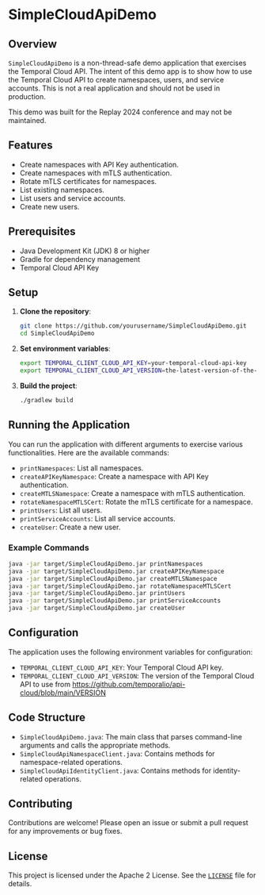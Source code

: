 # SimpleCloudApiDemo

## Overview

`SimpleCloudApiDemo` is a non-thread-safe demo application that exercises the Temporal Cloud API. The intent of this demo app is to show how to use the Temporal Cloud API to create namespaces, users, and service accounts. This is not a real application and should not be used in production.

This demo was built for the Replay 2024 conference and may not be maintained.

## Features

- Create namespaces with API Key authentication.
- Create namespaces with mTLS authentication.
- Rotate mTLS certificates for namespaces.
- List existing namespaces.
- List users and service accounts.
- Create new users.

## Prerequisites

- Java Development Kit (JDK) 8 or higher
-  Gradle for dependency management
- Temporal Cloud API Key

## Setup

1. **Clone the repository**:
    ```sh
    git clone https://github.com/yourusername/SimpleCloudApiDemo.git
    cd SimpleCloudApiDemo
    ```

2. **Set environment variables**:
    ```sh
    export TEMPORAL_CLIENT_CLOUD_API_KEY=your-temporal-cloud-api-key
    export TEMPORAL_CLIENT_CLOUD_API_VERSION=the-latest-version-of-the-cloud-ops-api // https://github.com/temporalio/api-cloud/blob/main/VERSION
    ```

3. **Build the project**:
    ```sh
    ./gradlew build
    ```

## Running the Application

You can run the application with different arguments to exercise various functionalities. Here are the available commands:

- `printNamespaces`: List all namespaces.
- `createAPIKeyNamespace`: Create a namespace with API Key authentication.
- `createMTLSNamespace`: Create a namespace with mTLS authentication.
- `rotateNamespaceMTLSCert`: Rotate the mTLS certificate for a namespace.
- `printUsers`: List all users.
- `printServiceAccounts`: List all service accounts.
- `createUser`: Create a new user.

### Example Commands

```sh
java -jar target/SimpleCloudApiDemo.jar printNamespaces
java -jar target/SimpleCloudApiDemo.jar createAPIKeyNamespace
java -jar target/SimpleCloudApiDemo.jar createMTLSNamespace
java -jar target/SimpleCloudApiDemo.jar rotateNamespaceMTLSCert
java -jar target/SimpleCloudApiDemo.jar printUsers
java -jar target/SimpleCloudApiDemo.jar printServiceAccounts
java -jar target/SimpleCloudApiDemo.jar createUser
```

## Configuration

The application uses the following environment variables for configuration:

- `TEMPORAL_CLIENT_CLOUD_API_KEY`: Your Temporal Cloud API key.
- `TEMPORAL_CLIENT_CLOUD_API_VERSION`: The version of the Temporal Cloud API to use from https://github.com/temporalio/api-cloud/blob/main/VERSION

## Code Structure

- `SimpleCloudApiDemo.java`: The main class that parses command-line arguments and calls the appropriate methods.
- `SimpleCloudApiNamespaceClient.java`: Contains methods for namespace-related operations.
- `SimpleCloudApiIdentityClient.java`: Contains methods for identity-related operations.

## Contributing

Contributions are welcome! Please open an issue or submit a pull request for any improvements or bug fixes.

## License

This project is licensed under the Apache 2 License. See the [`LICENSE`](LICENSE) file for details.